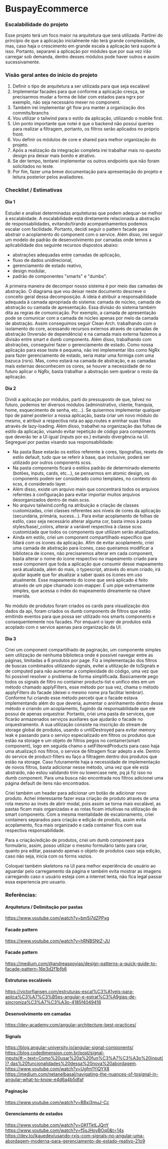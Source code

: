# BuspayEcommerce

### Escalabilidade do projeto
Esse projeto terá um foco maior na arquitetura que será utilizada. 
Partirei do princípio de que a aplicação inicialmente não terá grande complexidade, mas, caso haja o crescimento em grande escala a aplicação terá suporte à isso.
Portanto, separarei a aplicação por módules que por sua vez irão carregar sob demanda, dentro desses módulos pode haver outros e assim sucessivamente.


### Visão geral antes do início do projeto
1. Definir o tipo de arquitetura a ser utilizada para que seja escalável
2. Implementar facades para que conforme a aplicação cresça, se precisarmos mudar a forma de lidar com estados para ngrx por exemplo, não seja necessário mexer no component.
3. Também irei implementar git flow pra manter a organização dos commits/branchs
4. Vou utilizar o tailwind para o estilo da aplicação, utilizando o mobile first.
5. Um ponto importante que notei é que o backend não possui queries para realizar a filtragem, portanto, os filtros serão aplicados no próprio front.
6. Vou definir os módulos de core e shared para melhor organização do projeto.
7. Após a realização da integração completa irei trabalhar mais no quesito design pra deixar mais bonito e atrativo.
8. Se der tempo, tentarei implementar os outros endpoints que não foram solicitados no teste.
9. Por fim, fazer uma breve documentação para apresentação do projeto e leitura posterior pelos avaliadores.


### Checklist / Estimativas

#### Dia 1 
Estudei e analisei determinadas arquiteturas que podem adequar-se melhor à escalabidade. A escalabilidade está diretamente relacionada a abstração de responsabilidades, evitando/tirando acompanhamentos podemos escalar com facilidade. Portanto, decidi seguir o pattern facade para abstrair o acoplamento do component com o service. Além disso, irei seguir um modelo de padrão de desenvolvimento por camadas onde temos a aplicabilidade dos seguinte recursos dispostos abaixo:
- abstrações adequadas entre camadas de aplicação,
- fluxo de dados unidirecional,
- gerenciamento de estado reativo,
- design modular,
- padrão de componentes "smarts" e "dumbs".

A primeira maneira de decompor nosso sistema é por meio das camadas de abstração. O diagrama que vou deixar neste documento descreve o conceito geral dessa decomposição. A ideia é atribuir a responsabilidade adequada à camada apropriada do sistema: camada de núcleo, camada de abstração ou camada de apresentação. Essa divisão do sistema também dita as regras de comunicação. Por exemplo, a camada de apresentação pode se comunicar com a camada de núcleo apenas por meio da camada de abstração. 
Assim conseguimos seguir Clean Arch. trabalhando com o isolamento do core, acessando recursos externos através de camadas de abstração (Inversão de dependência) e na camada mais externa fazemos a divisão entre smart e dumb components. 
Além disso, trabalhando com abstrações, conseguirei fazer o gerenciamento de estado. Como nossa aplicação para esse teste é pequena, não irei implementar libs como NgRx para fazer gerenciamento de estado, seria matar uma formiga com uma bazuca (rsrs). Mas, como estará na camada de abstração, e as camadas mais externas desconhecem os cores, se houver a necessidade de no futuro aplicar o NgRx, basta trabalhar a abstração sem quebrar o resto da aplicação. 



#### Dia 2
Dividi a aplicação por módulos, parti do pressuposto de que, talvez no futuro, podemos ter diversos módulos (administrativo, cliente, franquia, home, esquecimento de senha, etc...). Se quisermos implementar qualquer tipo de painel posterior a nossa aplicação, basta criar um novo módulo do mesmo, e atribuir a respectiva rota ao app.routes e aninhar suas filhas através de lazy-loading. 
Além disso, trabalhei na organização das folhas de estilo da aplicação, visando evitar repetição de código para components que deverão ter a UI igual (inputs por ex.) evitando divergência na UI. Segreguei por pastas visando sua responsabilidade: 
- Na pasta Base estarão os estilos referente à cores, tipografias, resets de estilo default, tudo que se referir à base, que inclusive, poderá ser utilizado por outros components scss.
- Na pasta components ficará o estilos padrão de determinado elemento (botões, inputs, cards, etc...), se pensarmos em atomic design, os components podem ser considerado como templates, no contexto do scss, é considerado layer.
- Além disso, existe um arquivo main que concentrará todos os arquivos referntes à configuração para evitar importar muitos arquivos desorganizados dentro de main.scss. 
- No arquivo tailwind.config na atribuição e criação de classes customizadas, criei classes referentes aos níveis de cores da aplicação (secundária, primária, sucess...). Para evitar acoplamento de folhas de estilo, caso seja necessário alterar alguma cor, basta irmos à pasta styles/base/_colors, alterar a variável respectiva à classe scss customizada que todos os components que utilizam serão atualizados.
- Ainda em estilo, criei um component compartilhado específico que lidará com os ícones da aplicação. Afim de evitar acoplamento, criei uma camada de abstração para ícones, caso queiramos modificar a biblioteca de ícones, não precisaremos alterar em cada component, basta alterar o nome do ícone respectivo no mapeamento criado para esse component que toda a aplicação que consumir desse mapeamento será atualizada, além do mais, o typescript, através do enum criado, irá ajudar àquele que for atualizar a saber quais os ícones em uso atualmente. Esse mapeamento do ícone que será aplicado é feito através de um pipe chamado icon-mapper. É um pipe extremamente simples, que acessa o index do mapeamento direamente na chave inserida. 

No módulo de produtos foram criados os cards para visualização dos dados da api, foram criados os dumb components de filtros que estão emitindo eventos para que possa ser utilizado nos smarts components e consequentemente nos facades. Por enquant o layer de produtos está acoplado com o service apenas para organização da UI.

#### Dia 3
Criei um component compartilhado de paginação, um componente simples sem utilização de nenhuma biblioteca onde é possível navegar entre as páginas, limitadas a 6 produtos por page. 
Fiz a implementação dos filtros de buscas combinados utilizando signals, evitei a utilização de toSignals e de computed para não aumentar a complexidade do código, uma vez que foi possível resolver o problema de forma simplificada. Basicamente pego todos os signals de filtro no container products-list e unifico eles em um método chamado applyFilters, esse método por sua vez, chama o método applyFilters do facade (deixei o mesmo nome pra facilitar lembrar). Conforme fui criando esse método percebi que o facade estava implementando além do que deveria, aumentar o aninhamento dentro desse método e criando um acoplamento, fugindo da responsabilidade que ele possui de apenas orquestrar. Portanto, criei uma pasta de services, que ficarão armazenados serviços auxiliares que ajudarão o facade no orquestramento. A sua utilização consiste na inscrição do stream de storage global de produtos, usando o untilDestroyed para evitar memory leak e passando para o serviço especializado em filtros os produtos que estão na storage e um objeto de filtros pegos no container(smart component), logo em seguida chamo o setFilteredProducts para caso haja uma atualizaçõ nos filtros, o service de filtragem ficar adepto a ele. 
Dentro do service de product-filters eu faço a filtragem dentro dos produtos que estão na storage. 
Caso futuramente haja a necessidade de implementação de novos filtros, basta adicionar nesse método, uma vez que ele está abstraído, não estou validando trim ou lowercase nele, pq já fiz isso no dumb component. 
Para uma busca não encontrada nos filtros adicionei uma página default de itens não encontrados.

Criei também um header para adicionar um botão de adicionar novo produto.
Achei interessante fazer essa criação de produto através de uma rota mesmo ao invés de abrir modal, pois assim se torna mais escalável, as pastas ficam mais organizadas e as rotas ficam intuitivas na utilização de smart components. Com a mesma mentalidade de escalonamento, criei containers separados para criação e edição de produto, assim evita acoplamento, fica mais organizado e cada container fica com sua respectiva responsabilidade. 

Para a criação/edição de produtos, criei um dumb component para formulário, assim, posso utilizar o mesmo formulário tanto para criar, quanto pra editar, passando apenas o objeto de produtos caso seja edição, caso não seja, inicia com os forms vazios.

Coloquei também skeletons na UI para melhor experiência do usuário ao aguardar pelo carregamento da página e também evita mostrar as imagens carregando caso o usuário esteja com a internet lenta, não fica legal passar essa experiencia pro usuario. 

### Referências:

#### Arquitetura / Delimitação por pastas
https://www.youtube.com/watch?v=bm5i7dZPPxg

#### Facade pattern
https://www.youtube.com/watch?v=hRNBSNtZ-JU

#### Facade pattern
https://medium.com/@andreaspoyias/design-patterns-a-quick-guide-to-facade-pattern-16e3d2f1bfb6

#### Estruturas escaláveis
https://victorfjansen.com/estruturas-escal%C3%A1veis-para-aplica%C3%A7%C3%B5es-angular-e-estrat%C3%A9gias-de-sincroniza%C3%A7%C3%A3o-4185f4049416

#### Desenvolvimento em camadas
https://dev-academy.com/angular-architecture-best-practices/

#### Signals
https://blog.angular-university.io/angular-signal-components/
https://blog.codedimension.com.br/post/signal-inputs/#:~:text=Como%20usar%20a%20fun%C3%A7%C3%A3o%20input()?,das%20funcionalidades%20dessa%20nova%20abordagem.
https://www.youtube.com/watch?v=Ugfm1YiQYX8
https://medium.com/netanelbasal/navigating-the-nuances-of-tosignal-in-angular-what-to-know-e4d6a4b5dfaf

#### Paginação
https://www.youtube.com/watch?v=BBxi3muJ-Cc

#### Gerenciamento de estados
https://www.youtube.com/watch?v=GKfTktLJQnY
https://www.youtube.com/watch?v=f5sJHoyBOq0&t=14s
https://dev.to/ikauedev/usando-rxjs-com-signals-no-angular-uma-abordagem-moderna-para-gerenciamento-de-estado-reativo-21o9